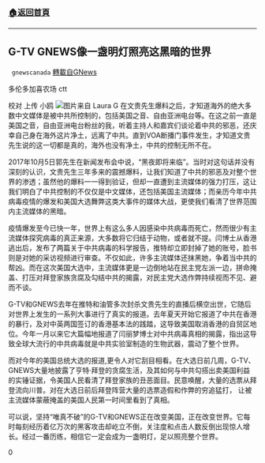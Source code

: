 ###  [:house:返回首頁](https://github.com/ourhimalayas/txt)
---

## G-TV GNEWS像一盏明灯照亮这黑暗的世界
` gnewscanada` [轉載自GNews](https://gnews.org/zh-hans/556152/)

多伦多加喜农场 ctt

校对 上传 小鸥
![](https://gnews-media-offload.s3.amazonaws.com/wp-content/uploads/2020/11/13165718/%E4%BA%AE.jpg)图片来自 Laura G
在文贵先生爆料之后，才知道海外的绝大多数中文媒体是被中共所控制的，包括美国之音、自由亚洲电台等。在这之前一直是美国之音，自由亚洲电台粉丝的我，听着主持人和嘉宾们谈论着中共的邪恶，还庆幸自己身在海外这片净土，远离了中共。直到VOA断播门事件发生，才知道文贵先生说的这一切都是真的，海外也没有净土，中共的控制无所不在。

2017年10月5日郭先生在新闻发布会中说，“黑夜即将来临”。当时对这句话并没有深刻的认识，文贵先生三年多来的震撼爆料，让我们知道了中共的邪恶及对整个世界的渗透；虽然他的爆料一一得到验证，但却一直遭到主流媒体的强力打压，这让我们明白了中共控制的不仅仅是中文媒体，还包括美国主流媒体；而亲历今年中共病毒疫情的爆发和美国大选舞弊这类大事件的媒体大战，更使我们看清了世界范围内主流媒体的黑暗。

疫情爆发至今已快一年，世界上有这么多人因感染中共病毒而死亡，然而很少有主流媒体探究病毒的真正来源，大多数将它归结于动物，或者就不提。闫博士从香港逃出后，发布了两篇关于中共病毒的科学报告，推特却立即封掉了她的账号，脸书则是对她的采访视频进行审查。不仅如此，许多主流媒体还抹黑她，争着当中共的帮凶。而在这次美国大选中，主流媒体更是一边倒地站在民主党左派一边，拼命掩盖、打压对拜登家族贪腐及勾结中共的揭露，对民主党大选作弊持续视而不见、避而不谈。

G-TV和GNEWS去年在推特和油管多次封杀文贵先生的直播后横空出世，它随后对世界上发生的一系列大事进行了真实的报道。去年夏天开始它报道了中共在香港的暴行，及对中英两国签订的香港基本法的践踏，这导致美国取消香港的自贸区地位。今年一月以来它大篇幅地报道了闫丽梦博士对中共病毒真相的揭露，指出这导致全球大流行的中共病毒就是中共实验室制造的生物武器，震动了整个世界。

而对今年的美国总统大选的报道,更令人对它刮目相看。在大选日前几周，G-TV、GNEWS大量地披露了亨特·拜登的贪腐生活，及其如何与中共勾搭出卖美国利益的实锤证据，令美国人民看清了拜登家族的丑恶面目。民意唤醒，大量的选票从拜登流向川普。对在大选日前后拜登阵营大量的选票造假和作弊的穷追猛打， 让被主流媒体蒙蔽掩盖的美国人民第一时间里看到了真相。

可以说，坚持“唯真不破”的G-TV和GNEWS正在改变美国，正在改变世界。它每时每刻经历着亿万次的黑客攻击却屹立不倒，关注度和点击人数反倒出现惊人增长。经过一番历练，相信它一定会成为一盏明灯，足以照亮整个世界。

0
